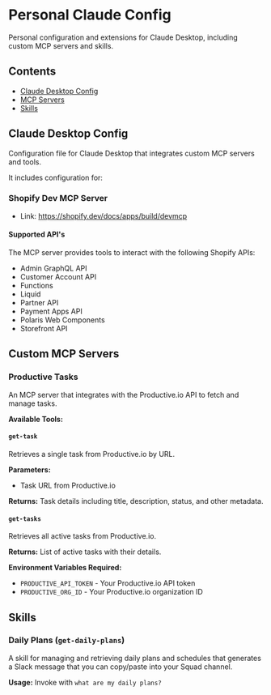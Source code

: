# Personal Claude Config

Personal configuration and extensions for Claude Desktop, including custom MCP servers and skills.

## Contents

- [Claude Desktop Config](#claude-desktop-config)
- [MCP Servers](#mcp-servers)
- [Skills](#skills)

## Claude Desktop Config

Configuration file for Claude Desktop that integrates custom MCP servers and tools.

It includes configuration for:

### Shopify Dev MCP Server

- Link: https://shopify.dev/docs/apps/build/devmcp

#### Supported API's

The MCP server provides tools to interact with the following Shopify APIs:

- Admin GraphQL API
- Customer Account API
- Functions
- Liquid
- Partner API
- Payment Apps API
- Polaris Web Components
- Storefront API

## Custom MCP Servers

### Productive Tasks

An MCP server that integrates with the Productive.io API to fetch and manage tasks.

**Available Tools:**

#### `get-task`

Retrieves a single task from Productive.io by URL.

**Parameters:**

- Task URL from Productive.io

**Returns:** Task details including title, description, status, and other metadata.

#### `get-tasks`

Retrieves all active tasks from Productive.io.

**Returns:** List of active tasks with their details.

**Environment Variables Required:**

- `PRODUCTIVE_API_TOKEN` - Your Productive.io API token
- `PRODUCTIVE_ORG_ID` - Your Productive.io organization ID

## Skills

### Daily Plans (`get-daily-plans`)

A skill for managing and retrieving daily plans and schedules that generates a Slack message that you can copy/paste into your Squad channel.

**Usage:** Invoke with `what are my daily plans?`
